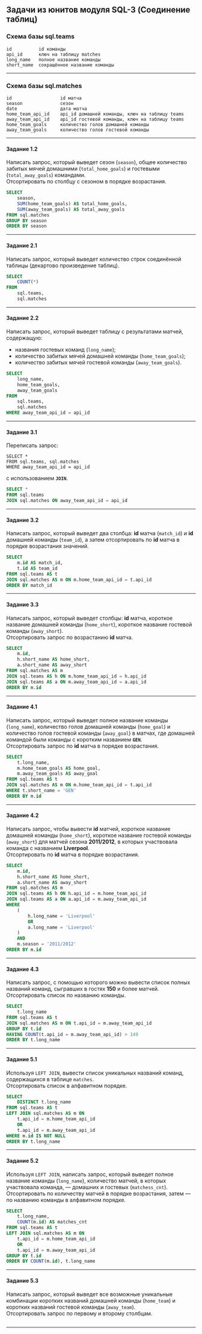 ## Задачи из юнитов модуля SQL-3 (Соединение таблиц) ##

### Схема базы sql.teams ###

    id          id команды
    api_id      ключ на таблицу matches
    long_name   полное название команды
    short_name  сокращённое название команды

----

### Схема базы sql.matches ###

    id                  id матча
    season              сезон
    date                дата матча
    home_team_api_id    api_id домашней команды, ключ на таблицу teams
    away_team_api_id    api_id гостевой команды, ключ на таблицу teams
    home_team_goals     количество голов домашней команды
    away_team_goals     количество голов гостевой команды

----

#### **Задание 1.2** ####

Написать запрос, который выведет сезон (`season`), общее количество забитых
мячей домашними (`total_home_goals`) и гостевыми (`total_away_goals`) командами.    
Отсортировать по столбцу с сезоном в порядке возрастания.

```sql
SELECT
    season,
    SUM(home_team_goals) AS total_home_goals,
    SUM(away_team_goals) AS total_away_goals
FROM sql.matches
GROUP BY season
ORDER BY season
```

----

#### **Задание 2.1** ####

Написать запрос, который выведет количество строк соединённой таблицы (декартово
произведение таблиц).

```sql
SELECT
    COUNT(*)
FROM
    sql.teams,
    sql.matches
```

----

#### **Задание 2.2** ####

Написать запрос, который выведет таблицу с результатами матчей, содержащую:

- названия гостевых команд (`long_name`);
- количество забитых мячей домашней команды (`home_team_goals`);
- количество забитых мячей гостевой команды (`away_team_goals`).

```sql
SELECT
    long_name,
    home_team_goals,
    away_team_goals
FROM
    sql.teams,
    sql.matches
WHERE away_team_api_id = api_id
```

----

#### **Задание 3.1** ####

Переписать запрос:

```text
SELECT *
FROM sql.teams, sql.matches
WHERE away_team_api_id = api_id
```

с использованием **`JOIN`**.

```sql
SELECT *
FROM sql.teams
JOIN sql.matches ON away_team_api_id = api_id
```

----

#### **Задание 3.2** ####

Написать запрос, который выведет два столбца: **id** матча (`match_id`) и **id**
домашней команды (`team_id`), а затем отсортировать по **id** матча в порядке
возрастания значений.

```sql
SELECT
    m.id AS match_id,
    t.id AS team_id
FROM sql.teams AS t
JOIN sql.matches AS m ON m.home_team_api_id = t.api_id
ORDER BY match_id
```

----

#### **Задание 3.3** ####

Написать запрос, который выведет столбцы: **id** матча, короткое название
домашней команды (`home_short`), короткое название гостевой команды
(`away_short`).    
Отсортировать запрос по возрастанию **id** матча.

```sql
SELECT
    m.id,
    h.short_name AS home_short,
    a.short_name AS away_short
FROM sql.matches AS m
JOIN sql.teams AS h ON m.home_team_api_id = h.api_id
JOIN sql.teams AS a ON m.away_team_api_id = a.api_id
ORDER BY m.id
```

----

#### **Задание 4.1** ####

Написать запрос, который выведет полное название команды (`long_name`),
количество голов домашней команды (`home_goal`) и количество голов гостевой
команды (`away_goal`) в матчах, где домашней командой были команды с коротким
названием **`GEN`**.    
Отсортировать запрос по **id** матча в порядке возрастания.

```sql
SELECT
    t.long_name,
    m.home_team_goals AS home_goal,
    m.away_team_goals AS away_goal
FROM sql.teams AS t
JOIN sql.matches AS m ON m.home_team_api_id = t.api_id
WHERE t.short_name = 'GEN'
ORDER BY m.id
```

----

#### **Задание 4.2** ####

Написать запрос, чтобы вывести **id** матчей, короткое название домашней
команды (`home_short`), короткое название гостевой команды (`away_short`) для
матчей сезона **2011/2012**, в которых участвовала команда с названием
**Liverpool**.    
Отсортировать по **id** матча в порядке возрастания.

```sql
SELECT
    m.id,
    h.short_name AS home_short,
    a.short_name AS away_short
FROM sql.matches AS m
JOIN sql.teams AS h ON h.api_id = m.home_team_api_id
JOIN sql.teams AS a ON a.api_id = m.away_team_api_id
WHERE
    (
        h.long_name = 'Liverpool'
        OR
        a.long_name = 'Liverpool'
    )
    AND
    m.season = '2011/2012'
ORDER BY m.id
```

----

#### **Задание 4.3** ####

Написать запрос, с помощью которого можно вывести список полных названий команд,
сыгравших в гостях **150** и более матчей.    
Отсортировать список по названию команды.

```sql
SELECT
    t.long_name
FROM sql.teams AS t
JOIN sql.matches AS m ON t.api_id = m.away_team_api_id
GROUP BY t.id
HAVING COUNT(t.api_id = m.away_team_api_id) > 149
ORDER BY t.long_name
```

----

#### **Задание 5.1** ####

Используя `LEFT JOIN`, вывести список уникальных названий команд, содержащихся в
таблице `matches`.    
Отсортировать список в алфавитном порядке.

```sql
SELECT
    DISTINCT t.long_name
FROM sql.teams AS t
LEFT JOIN sql.matches AS m ON
    t.api_id = m.home_team_api_id
    OR
    t.api_id = m.away_team_api_id
WHERE m.id IS NOT NULL
ORDER BY t.long_name
```

----

#### **Задание 5.2** ####

Используя `LEFT JOIN`, написать запрос, который выведет полное название команды
(`long_name`), количество матчей, в которых участвовала команда,&nbsp;&mdash;
домашних и гостевых (`matchess_cnt`).    
Отсортировать по количеству матчей в порядке возрастания, затем&nbsp;&mdash; по
названию команды в алфавитном порядке.

```sql
SELECT
    t.long_name,
    COUNT(m.id) AS matches_cnt
FROM sql.teams AS t
LEFT JOIN sql.matches AS m ON
    t.api_id = m.home_team_api_id
    OR
    t.api_id = m.away_team_api_id
GROUP BY t.id
ORDER BY COUNT(m.id), t.long_name
```

----

#### **Задание 5.3** ####

Написать запрос, который выведет все возможные уникальные комбинации коротких
названий домашней команды (`home_team`) и коротких названий гостевой команды
(`away_team`).    
Отсортировать запрос по первому и второму столбцам.

```sql
```

----
